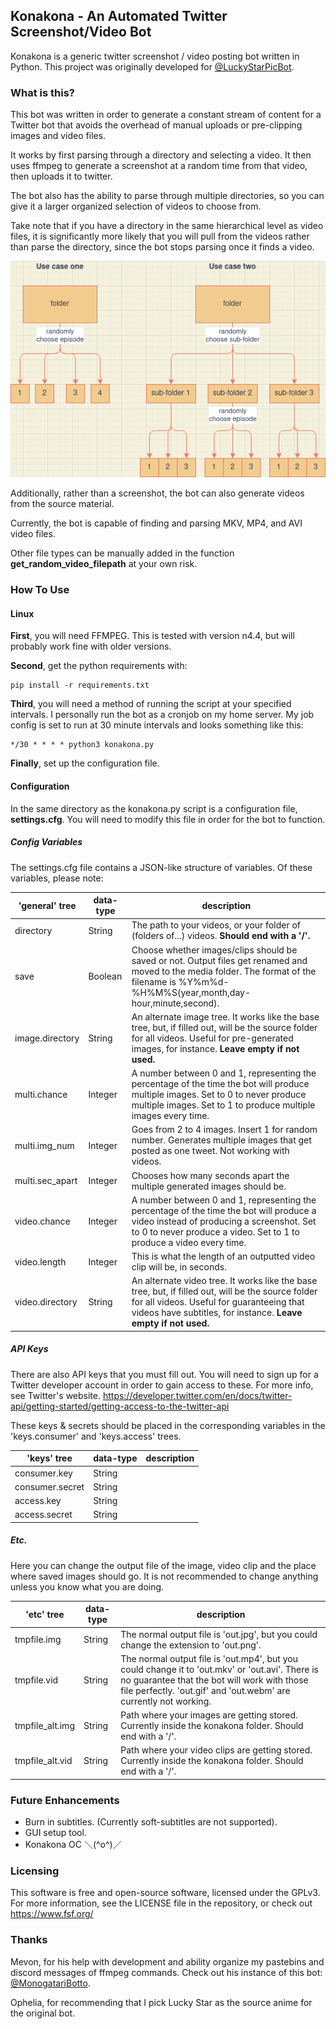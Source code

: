 ## Konakona - An Automated Twitter Screenshot/Video Bot
Konakona is a generic twitter screenshot / video posting bot written in Python. This project was originally developed for [@LuckyStarPicBot](https://twitter.com/LuckyStarPicBot).

### What is this?
This bot was written in order to generate a constant stream of content for a Twitter bot that avoids the overhead of manual uploads or pre-clipping images and video files.

It works by first parsing through a directory and selecting a video. It then uses ffmpeg to generate a screenshot at a random time from that video, then uploads it to twitter.

The bot also has the ability to parse through multiple directories, so you can give it a larger organized selection of videos to choose from. 

Take note that if you have a directory in the same hierarchical level as video files, it is significantly more likely that you will pull from the videos rather than parse the directory, since the bot stops parsing once it finds a video.

![Explanation](/konakona/data/help_diagram.png)

Additionally, rather than a screenshot, the bot can also generate videos from the source material.

Currently, the bot is capable of finding and parsing MKV, MP4, and AVI video files. 

Other file types can be manually added in the function **get_random_video_filepath** at your own risk.

### How To Use

#### Linux

**First**, you will need FFMPEG. This is tested with version n4.4, but will probably work fine with older versions.

**Second**, get the python requirements with:

```
pip install -r requirements.txt
```

**Third**, you will need a method of running the script at your specified intervals. 
I personally run the bot as a cronjob on my home server. My job config is set to run at 30 minute intervals and looks something like this:

```
*/30 * * * * python3 konakona.py
```

**Finally**, set up the configuration file.

#### Configuration
In the same directory as the konakona.py script is a configuration file, **settings.cfg**. You will need to modify this file in order for the bot to function.
##### Config Variables
The settings.cfg file contains a JSON-like structure of variables. Of these variables, please note:

| 'general' tree  | data-type | description                                                  |
| --------------- | --------- | ------------------------------------------------------------ |
| directory       | String    | The path to your videos, or your folder of (folders of...) videos. **Should end with a '/'.** |
| save            | Boolean   | Choose whether images/clips should be saved or not. Output files get renamed and moved to the media folder. The format of the filename is %Y%m%d-%H%M%S(year,month,day-hour,minute,second). |
| image.directory | String    | An alternate image tree. It works like the base tree, but, if filled out, will be the source folder for all videos. Useful for pre-generated images, for instance. **Leave empty if not used.** |
| multi.chance    | Integer   | A number between 0 and 1, representing the percentage of the time the bot will produce multiple images. Set to 0 to never produce multiple images. Set to 1 to produce multiple images every time. |
| multi.img_num   | Integer   | Goes from 2 to 4 images. Insert 1 for random number. Generates multiple images that get posted as one tweet. Not working with videos. |
| multi.sec_apart | Integer   | Chooses how many seconds apart the multiple generated images should be. |
| video.chance    | Integer   | A number between 0 and 1, representing the percentage of the time the bot will produce a video instead of producing a screenshot. Set to 0 to never produce a video. Set to 1 to produce a video every time. |
| video.length    | Integer   | This is what the length of an outputted video clip will be, in seconds. |
| video.directory | String    | An alternate video tree. It works like the base tree, but, if filled out, will be the source folder for all videos. Useful for guaranteeing that videos have subtitles, for instance.  **Leave empty if not used.** |

##### API Keys
There are also API keys that you must fill out. You will need to sign up for a Twitter developer account in order to gain access to these. For more info, see Twitter's website. https://developer.twitter.com/en/docs/twitter-api/getting-started/getting-access-to-the-twitter-api

These keys & secrets should be placed in the corresponding variables in the 'keys.consumer' and 'keys.access' trees.

| 'keys' tree     | data-type | description |
| --------------- | --------- | ----------- |
| consumer.key    | String    |             |
| consumer.secret | String    |             |
| access.key      | String    |             |
| access.secret   | String    |             |

##### Etc.

Here you can change the output file of the image, video clip and the place where saved images should go. It is not recommended to change anything unless you know what you are doing.

| 'etc' tree      | data-type | description                                                  |
| --------------- | --------- | ------------------------------------------------------------ |
| tmpfile.img     | String    | The normal output file is 'out.jpg', but you could change the extension to 'out.png'. |
| tmpfile.vid     | String    | The normal output file is 'out.mp4', but you could change it to 'out.mkv' or 'out.avi'. There is no guarantee that the bot will work with those file perfectly. 'out.gif' and 'out.webm' are currently not working. |
| tmpfile_alt.img | String    | Path where your images are getting stored. Currently inside the konakona folder. Should end with a '/'. |
| tmpfile_alt.vid | String    | Path where your video clips are getting stored. Currently inside the konakona folder. Should end with a '/'. |

### Future Enhancements
* Burn in subtitles. (Currently soft-subtitles are not supported).
* GUI setup tool.
* Konakona OC ＼(^o^)／

### Licensing
This software is free and open-source software, licensed under the GPLv3. For more information, see the LICENSE file in the repository, or check out https://www.fsf.org/

### Thanks
Mevon, for his help with development and ability organize my pastebins and discord messages of ffmpeg commands. Check out his instance of this bot: [@MonogatariBotto](https://twitter.com/MonogatariBotto).

Ophelia, for recommending that I pick Lucky Star as the source anime for the original bot.
